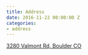 ```yaml
---
title: Address
date: 2016-11-22 00:00:00 Z
categories:
- address
---
```


<a target="_blank" href="https://www.google.com/maps/place/3280+Valmont+Rd,+Boulder,+CO+80301">3280 Valmont Rd, Boulder CO</a>